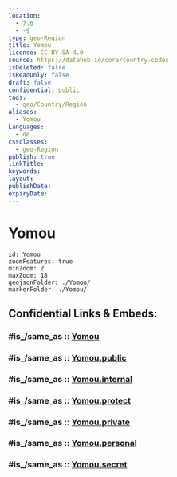 ```yaml
---
location:
  - 7.6
  - -9
type: geo-Region
title: Yomou
license: CC BY-SA 4.0
source: https://datahub.io/core/country-codes
isDeleted: false
isReadOnly: false
draft: false
confidential: public
tags:
  - geo/Country/Region
aliases:
  - Yomou
Languages:
  - de
cssclasses:
  - geo-Region
publish: true
linkTitle:
keywords:
layout:
publishDate:
expiryDate:
---
```


# Yomou

```leaflet
id: Yomou
zoomFeatures: true 
minZoom: 2 
maxZoom: 18
geojsonFolder: ./Yomou/
markerFolder: ./Yomou/
```


## Confidential Links & Embeds: 

### #is_/same_as :: [Yomou](/_Standards/Earth/Continent/Africa/Africa~West/Guinea/Regions~Guinea/Nzérékoré/counties~Nzérékoré/Yomou.md) 

### #is_/same_as :: [Yomou.public](/_public/Earth/Continent/Africa/Africa~West/Guinea/Regions~Guinea/Nzérékoré/counties~Nzérékoré/Yomou.public.md) 

### #is_/same_as :: [Yomou.internal](/_internal/Earth/Continent/Africa/Africa~West/Guinea/Regions~Guinea/Nzérékoré/counties~Nzérékoré/Yomou.internal.md) 

### #is_/same_as :: [Yomou.protect](/_protect/Earth/Continent/Africa/Africa~West/Guinea/Regions~Guinea/Nzérékoré/counties~Nzérékoré/Yomou.protect.md) 

### #is_/same_as :: [Yomou.private](/_private/Earth/Continent/Africa/Africa~West/Guinea/Regions~Guinea/Nzérékoré/counties~Nzérékoré/Yomou.private.md) 

### #is_/same_as :: [Yomou.personal](/_personal/Earth/Continent/Africa/Africa~West/Guinea/Regions~Guinea/Nzérékoré/counties~Nzérékoré/Yomou.personal.md) 

### #is_/same_as :: [Yomou.secret](/_secret/Earth/Continent/Africa/Africa~West/Guinea/Regions~Guinea/Nzérékoré/counties~Nzérékoré/Yomou.secret.md)

